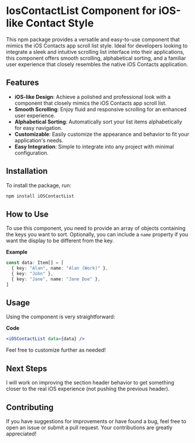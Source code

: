 # IosContactList Component for iOS-like Contact Style

This npm package provides a versatile and easy-to-use component that mimics the iOS Contacts app scroll list style. Ideal for developers looking to integrate a sleek and intuitive scrolling list interface into their applications, this component offers smooth scrolling, alphabetical sorting, and a familiar user experience that closely resembles the native iOS Contacts application.

## Features

- **iOS-like Design**: Achieve a polished and professional look with a component that closely mimics the iOS Contacts app scroll list.
- **Smooth Scrolling**: Enjoy fluid and responsive scrolling for an enhanced user experience.
- **Alphabetical Sorting**: Automatically sort your list items alphabetically for easy navigation.
- **Customizable**: Easily customize the appearance and behavior to fit your application's needs.
- **Easy Integration**: Simple to integrate into any project with minimal configuration.

## Installation

To install the package, run:

```sh
npm install iOSContactList
```

## How to Use

To use this component, you need to provide an array of objects containing the keys you want to sort. Optionally, you can include a `name` property if you want the display to be different from the key.

**Example**

```typescript
const data: Item[] = [
  { key: "Alan", name: "Alan (Work)" },
  { key: "John" },
  { key: "Jane", name: "Jane Doe" },
]
```

## Usage

Using the component is very straightforward:

**Code**

```jsx
<iOSContactList data={data} />
```

Feel free to customize further as needed!

## Next Steps

I will work on improving the section header behavior to get something closer to the real iOS experience (not pushing the previous header).

## Contributing

If you have suggestions for improvements or have found a bug, feel free to open an issue or submit a pull request. Your contributions are greatly appreciated!
